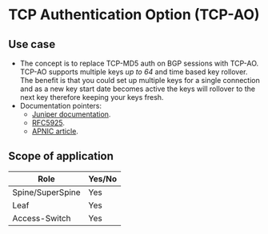 # TCP Authentication Option (TCP-AO)

## Use case
- The concept is to replace TCP-MD5 auth on BGP sessions with TCP-AO. TCP-AO supports multiple keys *up to 64* and time based key rollover. The benefit is that you could set up multiple keys for a single connection and as a new key start date becomes active the keys will rollover to the next key therefore keeping your keys fresh.
- Documentation pointers:
  - [Juniper documentation](https://www.juniper.net/documentation/us/en/software/junos/transport-ip/topics/topic-map/tcp-configure-ao-bgp-ldp.html). 
  - [RFC5925](https://datatracker.ietf.org/doc/html/rfc5925).
  - [APNIC article](https://blog.apnic.net/2021/07/28/its-time-to-replace-md5-with-tcp-ao/).

## Scope of application

| Role              | Yes/No |
|-------------------|--------|
| Spine/SuperSpine  | Yes    |
| Leaf              | Yes    |
| Access-Switch     | Yes    |